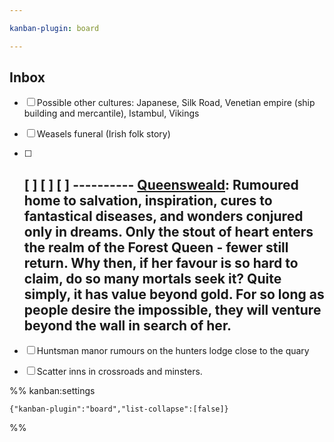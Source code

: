 ```yaml
---

kanban-plugin: board

---
```


## Inbox

- [ ] Possible other cultures: Japanese, Silk Road, Venetian empire (ship building and mercantile), Istambul, Vikings
- [ ] Weasels funeral (Irish folk story)
- [ ] [ ] [ ] [ ] ----------
	[Queensweald](https://i.pinimg.com/736x/08/a9/cc/08a9ccc69e42f672b26db02349ccf1a9.jpg):
	Rumoured home to salvation, inspiration, cures to fantastical diseases, and wonders conjured only in dreams. Only the stout of heart enters the realm of the Forest Queen - fewer still return.
	Why then, if her favour is so hard to claim, do so many mortals seek it? Quite simply, it has value beyond gold. For so long as people desire the impossible, they will venture beyond the wall in search of her.
	----------
- [ ] Huntsman manor rumours on the hunters lodge close to the quary
- [ ] Scatter inns in crossroads and minsters.




%% kanban:settings
```
{"kanban-plugin":"board","list-collapse":[false]}
```
%%
